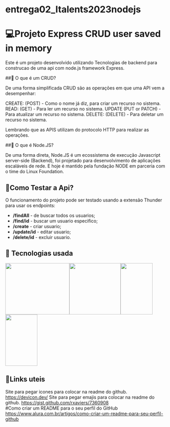 # entrega02_Italents2023nodejs
# :computer:Projeto Express CRUD user saved in memory

Este é um projeto desenvolvido utilizando Tecnologias  de backend para construcao de uma api com node.js framework Express.

##:key: O que é um CRUD?

De uma forma simplificada CRUD são as operações em que uma API vem a desempenhar: 

CREATE: (POST) - Como o nome já diz, para criar um recurso no sistema.
READ: (GET) - Para ler um recurso no sistema.
UPDATE (PUT or PATCH) - Para atualizar um recurso no sistema.
DELETE: (DELETE) - Para deletar um recurso no sistema.

Lembrando que as APIS utilizam do protocolo HTTP para realizar as operações.

##:key: O que é Node.JS?

De uma forma direta, Node.JS é um ecossistema de execução Javascript server-side (Backend), foi projetado para desenvolvimento de aplicações escaláveis de rede. 
E hoje é mantido pela fundação NODE em parceria com o time do Linux Foundation.


##  :key:Como Testar a Api?

O funcionamento do projeto  pode ser testado usando a extensão Thunder para usar os endpoints:
>
- **/findAll** -  de buscar todos os usuarios;
- **/find/id** - buscar um usuario especifico;
- **/create**  - criar usuario;
- **/update/id** - editar usuario;
- **/delete/id** - excluir usuario.
> 

##  :hammer: Tecnologias usada
<img src="https://cdn.jsdelivr.net/gh/devicons/devicon/icons/nodejs/nodejs-original-wordmark.svg" width="200" height="160" /><img src="https://cdn.jsdelivr.net/gh/devicons/devicon/icons/express/express-original.svg" width="160" height="160" /><img src="https://cdn.jsdelivr.net/gh/devicons/devicon/icons/javascript/javascript-original.svg" width="100" height="160" /><img src="https://cdn.jsdelivr.net/gh/devicons/devicon/icons/github/github-original-wordmark.svg" width="100" height="160" />

##  :beer:Links uteis
          
Site para pegar icones para colocar na readme do github.
https://devicon.dev/
Site para pegar emajis para colocar na readme do github.
https://gist.github.com/rxaviers/7360908          
#Como criar um README para o seu perfil do GitHub
https://www.alura.com.br/artigos/como-criar-um-readme-para-seu-perfil-github

